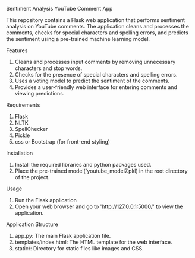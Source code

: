 Sentiment Analysis YouTube Comment App

This repository contains a Flask web application that performs sentiment analysis on YouTube comments. The application cleans and processes the comments, checks for special characters and spelling errors, and predicts the sentiment using a pre-trained machine learning model.

Features
1. Cleans and processes input comments by removing unnecessary characters and stop words.
2. Checks for the presence of special characters and spelling errors.
3. Uses a voting model to predict the sentiment of the comments.
4. Provides a user-friendly web interface for entering comments and viewing predictions.

Requirements
1. Flask
2. NLTK
3. SpellChecker
4. Pickle
5. css or Bootstrap (for front-end styling)

Installation
1. Install the required libraries and python packages used.
2. Place the pre-trained model('youtube_model7.pkl) in the root directory of the project.

Usage
1. Run the Flask application
2. Open your web browser and go to 'http://127.0.0.1:5000/' to view the application.

Application Structure
1. app.py: The main Flask application file.
2. templates/index.html: The HTML template for the web interface.
3. static/: Directory for static files like images and CSS.
